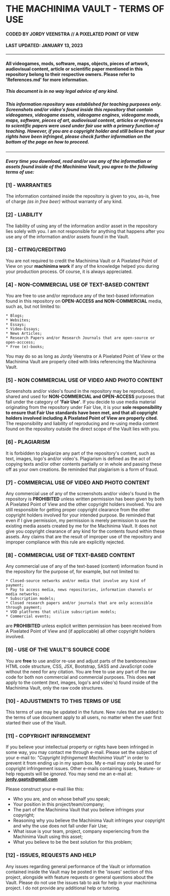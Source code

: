 # THE MACHINIMA VAULT - TERMS OF USE

#### CODED BY JORDY VEENSTRA // A PIXELATED POINT OF VIEW

#### LAST UPDATED: JANUARY 13, 2023

---

#### All videogames, mods, software, maps, objects, pieces of artwork, audiovisual content, article or scientific paper mentioned in this repository belong to their respective owners. Please refer to 'References.md' for more information.

##### This document is in no way legal advice of any kind.

##### This information repository was established for teaching purposes only. Screenshots and/or video's found inside this repository that contain videogames, videogame assets, videogame engines, videogame mods, maps, software, pieces of art, audiovisual content, articles or references to scientific papers were used under fair use with a primary function of teaching. However, if you are a copyright holder and still believe that your rights have been infringed, please check further information on the bottom of the page on how to proceed.

---

##### Every time you download, read and/or use any of the information or assets found inside of the Machinima Vault, you agree to the following terms of use:

### [1] - WARRANTIES

The information contained inside the repository is given to you, as-is, free of charge _(as in free beer)_ without warranty of any kind.

### [2] - LIABILITY

The liability of using any of the information and/or asset in the repository lies solely with you. I am not responsible for anything that happens after you use any of the information and/or assets found in the Vault.

### [3] - CITING/CREDITING

You are not required to credit the Machinima Vault or A Pixelated Point of View on your **machinima work** if any of the knowledge helped you
during your production process. Of course, it is always appreciated.

### [4] - NON-COMMERCIAL USE OF TEXT-BASED CONTENT

You are free to use and/or reproduce any of the text-based information found in this repository on **OPEN-ACCESS and NON-COMMERCIAL** media, such as, but not limited to:

    * Blogs;
    * Websites;
    * Essays;
    * Video-Essays;
    * News Articles;
    * Research Papers and/or Research Journals that are open-source or open-acccess;
    * Free (e)-books;

You may do so as long as Jordy Veenstra or A Pixelated Point of View or the Machinima Vault are properly cited with links referencing the Machinima Vault.

### [5] - NON COMMERCIAL USE OF VIDEO AND PHOTO CONTENT

Screenshots and/or video's found in the repository may be reproduced, shared and used for **NON-COMMERCIAL and OPEN-ACCESS** purposes that fall under the
category of **'Fair Use'**. If you decide to use media material originating from the repository under Fair Use, it is your **sole responsibility to ensure that Fair Use standards have been met, and that all copyright holders involved including A Pixelated Point of View are properly cited.** The responsibility
and liability of reproducing and re-using media content found on the repository outside the direct scope of the Vault lies with you.

### [6] - PLAGIARISM

It is forbidden to plagiarize any part of the repository's content, such as text, images, logo's and/or video's. Plagiarism is defined as the act of copying texts and/or other contents partially or in whole and passing these off as your own creations. Be reminded that plagiarism is a form of fraud.

### [7] - COMMERCIAL USE OF VIDEO AND PHOTO CONTENT

Any commercial use of any of the screenshots and/or video's found in the repository is **PROHIBITED** unless written permission has been given by both A Pixelated Point of View and the other
copyright holders involved. You are still responsible for getting proper copyright clearance from the other copyright holders involved for your intended purpose. Be reminded that even if I give permission, my permission is merely permission to use the existing media assets created by me for the Machinima Vault. It does not give you copyright clearance of any kind for the contents found within these assets. Any claims that are the result of improper use of the repository and improper compliance with this rule are explicitly rejected.

### [8] - COMMERCIAL USE OF TEXT-BASED CONTENT

Any commercial use of any of the text-based (content) information found in the repository for the purpose of, for example, but not limited to:

    * Closed-source networks and/or media that involve any kind of payment;
    * Pay to access media, news repositories, information channels or media networks;
    * Subscription models;
    * Closed research papers and/or journals that are only accessible through payment;
    * VOD platforms that utilize subscription models;
    * Commercial events;

are **PROHIBITED** unless explicit written permission has been received from A Pixelated Point of View and (if appliccable) all other copyright holders involved.

### [9] - USE OF THE VAULT'S SOURCE CODE

You are **free** to use and/or re-use and adjust parts of the barebones/raw HTML code structure, CSS, JSX, Bootstrap, SASS and JavaScript code without the need for any citation. You are free to use any part of the raw code for both non commercial and commercial purposes. This does **not** apply to the content (text, images, logo's and video's) found inside of the Machinima Vault, only the raw code structures.

### [10] - ADJUSTMENTS TO THIS TERMS OF USE

This terms of use may be updated in the future. New rules that are added to the terms of use document apply to all users, no matter when the user first started their use of the Vault.

### [11] - COPYRIGHT INFRINGEMENT

If you believe your intellectual property or rights have been infringed in some way, you may contact me through e-mail.
Please set the subject of your e-mail to: _"Copyright Infringement Machinima Vault"_ in order to prevent it from ending up in my spam box.
My e-mail may only be used for copyright infringement issues. Other e-mails containing issues, feature- or help requests will be _ignored_. You may send me an e-mail at: **jordy.gaptx@gmail.com**

Please construct your e-mail like this:

- Who you are, and on whose behalf you speak;
- Your position in this project/team/company;
- The part of the Machinima Vault that you believe infringes your copyright;
- Reasoning why you believe the Machinima Vault infringes your copyright and why the use does not fall under Fair Use;
- What issue is your team, project, company experiencing from the Machinima Vault using this asset;
- What you believe to be the best solution for this problem;

### [12] - ISSUES, REQUESTS AND HELP

Any issues regarding general performance of the Vault or information contained inside the Vault may be posted in the 'issues' section of this project, alongside with feature requests or general questions about the Vault. Please do not use the issues tab to ask for help in your machinima project. I do not provide any additional help or tutoring.
